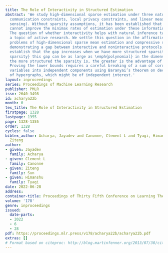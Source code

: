 ```yaml
---
title: The Role of Interactivity in Structured Estimation
abstract: 'We study high-dimensional sparse estimation under three natural constraints:
  communication constraints, local privacy constraints, and linear measurements (compressive
  sensing). Without sparsity assumptions, it has been established that interactivity
  cannot improve the minimax rates of estimation under these information constraints.
  The question of whether interactivity helps with natural inference tasks has been
  a topic of active research. We settle this question in the affirmative for the prototypical
  problems of high-dimensional sparse mean estimation and compressive sensing, by
  demonstrating a gap between interactive and noninteractive protocols.  We further
  establish that the gap increases when we have more structured sparsity: for \emph{block
  sparsity} this gap can be as large as \emph{polynomial} in the dimensionality. Thus,
  the more structured the sparsity is, the greater is the advantage of interaction.
  Proving the lower bounds requires a careful breaking of a sum of correlated random
  variables into independent components using Baranyai’s theorem on decomposition
  of hypergraphs, which might be of independent interest.'
layout: inproceedings
series: Proceedings of Machine Learning Research
publisher: PMLR
issn: 2640-3498
id: acharya22b
month: 0
tex_title: The Role of Interactivity in Structured Estimation
firstpage: 1328
lastpage: 1355
page: 1328-1355
order: 1328
cycles: false
bibtex_author: Acharya, Jayadev and Canonne, Clement L and Tyagi, Himanshu and Sun,
  Ziteng
author:
- given: Jayadev
  family: Acharya
- given: Clement L
  family: Canonne
- given: Ziteng
  family: Sun
- given: Himanshu
  family: Tyagi
date: 2022-06-28
address:
container-title: Proceedings of Thirty Fifth Conference on Learning Theory
volume: '178'
genre: inproceedings
issued:
  date-parts:
  - 2022
  - 6
  - 28
pdf: https://proceedings.mlr.press/v178/acharya22b/acharya22b.pdf
extras: []
# Format based on citeproc: http://blog.martinfenner.org/2013/07/30/citeproc-yaml-for-bibliographies/
---
```

